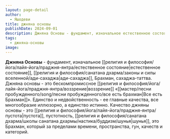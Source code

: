 ```yaml
---
layout: page-detail
author:
  - Яшодеви
title: джняна основы
publishDate: 2024-09-01
description: Джняна Основы - фундамент, изначальное естественное состояние, ади-сахаджа, Брахман, сахаджа-таттва.
tags:
  - джняна-основы
image:
---
```

**Джняна Основы** - фундамент, изначальное [[религия и философия/йога/лайя-йога/праджня-янтра/естественное состояние|естественное состояние]], [[религия и философия/санатана дхарма/законы и силы вселенной/ади-сахаджа|ади-сахаджа]], Брахман, сахаджа-таттва.
Джняна основы - это бескомпромиссное [[религия и философия/йога/лайя-йога/праджня-янтра/воззрение|воззрение]] «[[мастер/песни пробужденного/song/песни пробужденного/все есть брахман|Все есть Брахман]]». Единство и недвойственность - ее главные качества, все многообразие иллюзорно, а единство истинно. Качество джняны основы - это [[религия и философия/йога/лайя-йога/праджня-янтра/пустота|пустота]], пустотность, [[религия и философия/санатана дхарма/школы санатана дхармы/настика/буддизм/шунья|шунья]], это Брахман, который за пределами времени, пространства, гун, качеств и категорий.

